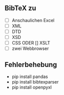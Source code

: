 ## BibTeX zu
- [ ] Anschaulichen Excel
- [ ] XML
- [ ] DTD
- [ ] XSD
- [ ] CSS ODER [] XSLT
- [ ] zwei Webbrowser

## Fehlerbehebung

- pip install pandas
- pip install bibtexparser
- pip install openpyxl